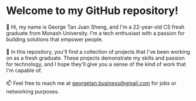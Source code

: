 # Welcome to my GitHub repository!
👋 Hi, my name is George Tan Juan Sheng, and I'm a 22-year-old CS fresh graduate from Monash University. I'm a tech enthusiast with a passion for building solutions that empower people.<br/>
<br/>
💭 In this repository, you'll find a collection of projects that I've been working on as a fresh graduate. These projects demonstrate my skills and passion for technology, and I hope they'll give you a sense of the kind of work that I'm capable of.<br/>
<br/>
📫 Feel free to reach me at georgetan.business@gmail.com for jobs or networking purposes.

<!---
GeorgeTan615/GeorgeTan615 is a ✨ special ✨ repository because its `README.md` (this file) appears on your GitHub profile.
You can click the Preview link to take a look at your changes.
--->

